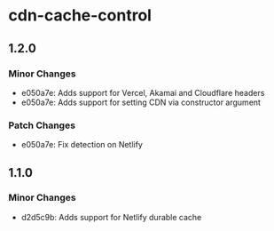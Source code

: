 # cdn-cache-control

## 1.2.0

### Minor Changes

- e050a7e: Adds support for Vercel, Akamai and Cloudflare headers
- e050a7e: Adds support for setting CDN via constructor argument

### Patch Changes

- e050a7e: Fix detection on Netlify

## 1.1.0

### Minor Changes

- d2d5c9b: Adds support for Netlify durable cache
